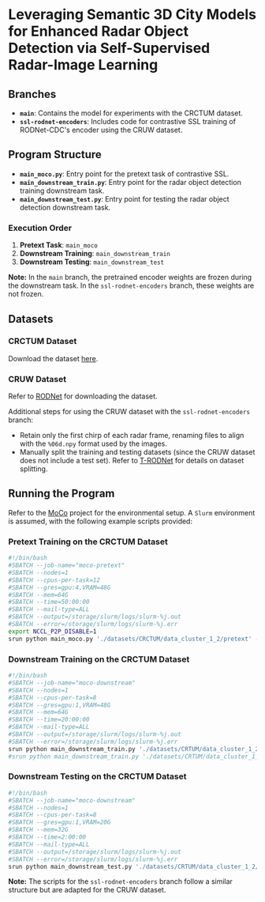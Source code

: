 # Leveraging Semantic 3D City Models for Enhanced Radar Object Detection via Self-Supervised Radar-Image Learning

## Branches
- **`main`**: Contains the model for experiments with the CRCTUM dataset.
- **`ssl-rodnet-encoders`**: Includes code for contrastive SSL training of RODNet-CDC's encoder using the CRUW dataset.

## Program Structure
- **`main_moco.py`**: Entry point for the pretext task of contrastive SSL.
- **`main_downstream_train.py`**: Entry point for the radar object detection training downstream task.
- **`main_downstream_test.py`**: Entry point for testing the radar object detection downstream task.

### Execution Order
1. **Pretext Task**: `main_moco`
2. **Downstream Training**: `main_downstream_train`
3. **Downstream Testing**: `main_downstream_test`

**Note:** In the `main` branch, the pretrained encoder weights are frozen during the downstream task. In the `ssl-rodnet-encoders` branch, these weights are not frozen.

## Datasets

### CRCTUM Dataset
Download the dataset [here](#).

### CRUW Dataset
Refer to [RODNet](https://github.com/yizhou-wang/RODNet) for downloading the dataset.

Additional steps for using the CRUW dataset with the `ssl-rodnet-encoders` branch:
- Retain only the first chirp of each radar frame, renaming files to align with the `%06d.npy` format used by the images.
- Manually split the training and testing datasets (since the CRUW dataset does not include a test set). Refer to [T-RODNet](https://github.com/Zhuanglong2/T-RODNet?tab=readme-ov-file#prepare-data-for-rodnet) for details on dataset splitting.

## Running the Program
Refer to the [MoCo](https://github.com/facebookresearch/moco) project for the environmental setup. A `Slurm` environment is assumed, with the following example scripts provided:

### Pretext Training on the CRCTUM Dataset
```bash
#!/bin/bash
#SBATCH --job-name="moco-pretext"
#SBATCH --nodes=1
#SBATCH --cpus-per-task=12
#SBATCH --gres=gpu:4,VRAM=48G
#SBATCH --mem=64G
#SBATCH --time=50:00:00
#SBATCH --mail-type=ALL
#SBATCH --output=/storage/slurm/logs/slurm-%j.out
#SBATCH --error=/storage/slurm/logs/slurm-%j.err
export NCCL_P2P_DISABLE=1
srun python main_moco.py './datasets/CRCTUM/data_cluster_1_2/pretext' --epochs 150 --world-size 1 --workers 12 --dist-url 'env://' --multiprocessing-distributed --batch-size 64 --learning-rate 0.000001 --moco-k 512 --save-frequency 10 --checkpoints-dir ./logs/checkpoints/CRCTUM/
```

### Downstream Training on the CRCTUM Dataset
```bash
#!/bin/bash
#SBATCH --job-name="moco-downstream"
#SBATCH --nodes=1
#SBATCH --cpus-per-task=8
#SBATCH --gres=gpu:1,VRAM=48G
#SBATCH --mem=64G
#SBATCH --time=20:00:00
#SBATCH --mail-type=ALL
#SBATCH --output=/storage/slurm/logs/slurm-%j.out
#SBATCH --error=/storage/slurm/logs/slurm-%j.err
srun python main_downstream_train.py './datasets/CRTUM/data_cluster_1_2/downstream/sequences/train' --epochs 60 --world-size 1 --workers 8 --dist-url 'env://' --multiprocessing-distributed --batch-size 32 --learning-rate 0.001 --checkpoints-dir ./logs/checkpoints/downstream/fuse-sdm/ --pretrained ./logs/checkpoints/ssl/checkpoint_file_from_pretrain.pth.tar --save-frequency 10 --fuse-semantic-depth-tensor
#srun python main_downstream_train.py './datasets/CRTUM/data_cluster_1_2/downstream/sequences/train' --epochs 60 --world-size 1 --workers 8 --dist-url 'env://' --multiprocessing-distributed --batch-size 32 --learning-rate 0.001 --checkpoints-dir ./logs/checkpoints/downstream/no-sdm/ --pretrained ./logs/checkpoints/ssl/checkpoint_file_from_pretrain.pth.tar --save-frequency 10
```

### Downstream Testing on the CRCTUM Dataset
```bash
#!/bin/bash
#SBATCH --job-name="moco-downstream"
#SBATCH --nodes=1
#SBATCH --cpus-per-task=8
#SBATCH --gres=gpu:1,VRAM=20G
#SBATCH --mem=32G
#SBATCH --time=2:00:00
#SBATCH --mail-type=ALL
#SBATCH --output=/storage/slurm/logs/slurm-%j.out
#SBATCH --error=/storage/slurm/logs/slurm-%j.err
srun python main_downstream_test.py './datasets/CRTUM/data_cluster_1_2/downstream/sequences/test' --world-size 1 --workers 8 --dist-url 'env://' --multiprocessing-distributed --batch-size 64 --results-dir ./logs/results/CRTUM/ --pretrained ./logs/checkpoints/CRTUM/downstream/training-32-0.001-fuse_semantic_depth_tensor_False/checkpoint_from_downstream_task_training.pth.tar
```

**Note:** The scripts for the `ssl-rodnet-encoders` branch follow a similar structure but are adapted for the CRUW dataset.
